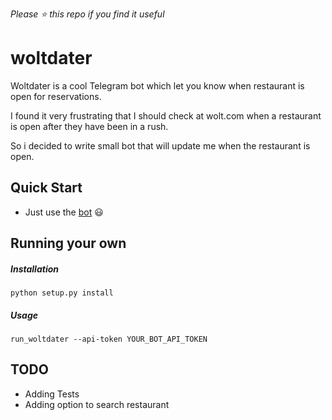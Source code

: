 *Please :star: this repo if you find it useful*

# woltdater 


Woltdater is a cool Telegram bot which let you know when restaurant is open for reservations.

I found it very frustrating that I should check at wolt.com when a restaurant is open after they have been in a rush.

So i decided to write small bot that will update me when the restaurant is open. 


## Quick Start
* Just use the [bot](https://t.me/woltdaterbot) :smiley:	

## Running your own 
##### Installation
```angular2html
python setup.py install
```


##### Usage  

```angular2html
run_woltdater --api-token YOUR_BOT_API_TOKEN
```

## TODO
* Adding Tests
* Adding option to search restaurant 